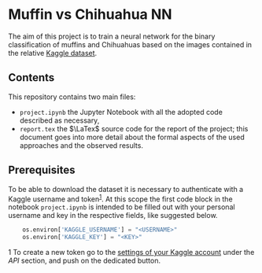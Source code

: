 # Muffin vs Chihuahua NN
The aim of this project is to train a neural network for the binary classification of muffins and Chihuahuas based on the images contained in the relative [Kaggle dataset](https://www.kaggle.com/datasets/samuelcortinhas/muffin-vs-chihuahua-image-classification).

## Contents
This repository contains two main files:
* `project.ipynb` the Jupyter Notebook with all the adopted code described as necessary,
* `report.tex` the $\LaTex$ source code for the report of the project; this document goes into more detail about the formal aspects of the used approaches and the observed results.

## Prerequisites
To be able to download the dataset it is necessary to authenticate with a Kaggle username and token<sup>[1](#fn1)</sup>. At this scope the first code block in the notebook `project.ipynb` is intended to be filled out with your personal username and key in the respective fields, like suggested below.
```python
    os.environ['KAGGLE_USERNAME'] = "<USERNAME>"
    os.environ['KAGGLE_KEY'] = "<KEY>"
```
<a name="fn1">1</a> To create a new token go to the [settings of your Kaggle account](https://www.kaggle.com/settings) under the *API* section, and push on the dedicated button.
